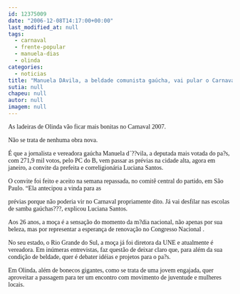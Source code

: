 ```yaml
---
id: 12375009
date: "2006-12-08T14:17:00+00:00"
last_modified_at: null
tags:
  - carnaval
  - frente-popular
  - manuela-dias
  - olinda
categories:
  - noticias
title: "Manuela DAvila, a beldade comunista gaúcha, vai pular o Carnaval em Olinda"
sutia: null
chapeu: null
autor: null
imagem: null
---
```

<p><P><FONT face=Verdana>As ladeiras de Olinda vão ficar mais bonitas no Carnaval 2007.</FONT></P></p>
<p><P><FONT face=Verdana>Não se trata de nenhuma obra nova.</FONT></P></p>
<p><P><FONT face=Verdana>É que a jornalista e vereadora gaúcha Manuela d´??vila, a deputada mais votada do pa?s, com 271,9 mil votos, pelo PC do B, vem passar as prévias na cidade alta, agora em janeiro, a convite da prefeita e correligionária Luciana Santos.</FONT></P></p>
<p><P><FONT face=Verdana>O convite foi feito e aceito na semana repassada, no comitê central do partido, em São Paulo. “Ela antecipou a vinda para as</p>
<p> prévias porque não poderia vir no Carnaval propriamente dito. Já vai desfilar nas escolas de samba gaúchas???, explicou Luciana Santos.</FONT></P></p>
<p><P><FONT face=Verdana>Aos 26 anos, a moça é a sensação do momento da m?dia nacional, não apenas por sua beleza, mas por representar a esperança de renovação no Congresso Nacional . </FONT></P></p>
<p><P><FONT face=Verdana>No seu estado, o Rio Grande do Sul, a moça já foi diretora da UNE e atualmente é vereadora. Em inúmeras entrevistas, faz questão de deixar claro que, para além da sua condição de beldade, quer é debater idéias e projetos para o pa?s.</FONT></P></p>
<p><P><FONT face=Verdana>Em Olinda, além de bonecos gigantes, como se trata de uma jovem engajada, quer aproveitar a passagem para ter um encontro com movimento de juventude e mulheres locais.<BR></FONT></P> </p>
